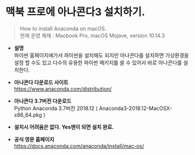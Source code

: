 # 맥북 프로에 아나콘다3 설치하기.
> How to install Anaconda on macOS.<br>
> 현재 운영 체재 : Macbook Pro, macOS Mojave, version 10.14.3

* **설명** <br>
  파이썬 홈페이지에가서 파이썬을 설치해도 되지만
  아나콘다를 설치하면 가상환경을 설정 할 수도 있고 다수의 유용한 파이썬 패키지를 쓸 수 있어서
  바로 아나콘다를 설치한다.


* **아나콘다 다운로드 사이트** <br> 
https://www.anaconda.com/distribution/

* **아나콘다 3.7버전 다운로드** <br>
Python Anaconda 3.7버전 2018.12 ( Anaconda3-2018.12-MacOSX-x86_64.pkg )

* **설치시 어려움은 없다. Yes맨이 되면 설치 완료.** <br>


* **공식 영문 홈페이지** <br>
    https://docs.anaconda.com/anaconda/install/mac-os/


